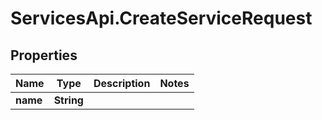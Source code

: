 # ServicesApi.CreateServiceRequest

## Properties

Name | Type | Description | Notes
------------ | ------------- | ------------- | -------------
**name** | **String** |  | 


